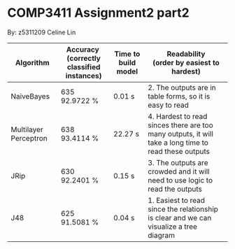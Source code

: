 # COMP3411 Assignment2 part2

By: z5311209 Celine Lin

| Algorithm<br />       | Accuracy  <br />(correctly classified instances) | Time to build model<br /> | Readability<br />(order by easiest to hardest)               |
| --------------------- | ------------------------------------------------ | ------------------------- | ------------------------------------------------------------ |
| NaiveBayes            | 635<br />92.9722 %                               | 0.01 s                    | 2. The outputs are in table forms, so it is easy to read     |
| Multilayer Perceptron | 638<br />93.4114 %                               | 22.27 s                   | 4. Hardest to read sinces there are too many outputs, it will take a long time to read these outputs |
| JRip                  | 630<br />92.2401 %                               | 0.15 s                    | 3. The outputs are crowded and it will need to use logic to read the outputs |
| J48                   | 625<br />91.5081 %                               | 0.04 s                    | 1. Easiest to read since the relationship is clear and we can visualize a tree diagram |

